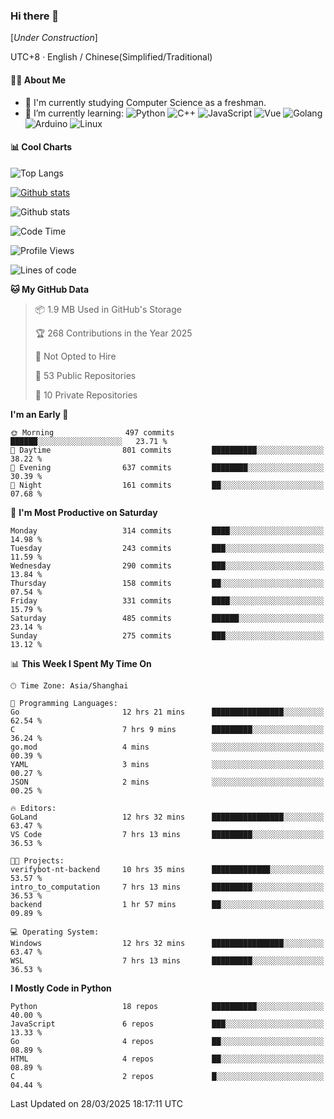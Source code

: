 ### Hi there 👋

\[*Under Construction*\]

UTC+8 · English / Chinese(Simplified/Traditional)

<!--
**NoNormalCreeper/NoNormalCreeper** is a ✨ _special_ ✨ repository because its `README.md` (this file) appears on your GitHub profile.

Here are some ideas to get you started:

- 🔭 I’m currently working on ...
- 🌱 I’m currently learning ...
- 👯 I’m looking to collaborate on ...
- 🤔 I’m looking for help with ...
- 💬 Ask me about ...
- 📫 How to reach me: ...
- 😄 Pronouns: ...
- ⚡ Fun fact: ...
-->

#### 👩‍💻 About Me

- 🏫 I'm currently studying Computer Science as a freshman.
- 🌱 I’m currently learning: 
![Python](https://img.shields.io/badge/-Python-blue?style=flat-square&logo=Python&logoColor=fff)
![C++](https://img.shields.io/badge/-C%2B%2B-00599C?style=flat-square&logo=C%2B%2B&logoColor=fff)
![JavaScript](https://img.shields.io/badge/-JavaScript-ffca18?style=flat-square&logo=JavaScript&logoColor=fff)
![Vue](https://img.shields.io/badge/-Vue-4FC08D?style=flat-square&logo=Vue.js&logoColor=fff)
![Golang](https://img.shields.io/badge/-Go-007d9c?style=flat-square&logo=Go&logoColor=fff)
![Arduino](https://img.shields.io/badge/-Arduino-00979D?style=flat-square&logo=Arduino&logoColor=fff)
![Linux](https://img.shields.io/badge/-Linux-FCC624?style=flat-square&logo=Linux&logoColor=fff)

#### 📊 Cool Charts

![Top Langs](https://readme-stats-zeta-six.vercel.app/api/top-langs/?username=NoNormalCreeper&layout=compact)

[![Github stats](https://readme-stats-zeta-six.vercel.app/api?username=NoNormalCreeper&show=reviews,discussions_started,discussions_answered,prs_merged,prs_merged_percentage)](https://github.com/anuraghazra/github-readme-stats)

![Github stats](https://github-profile-trophy.vercel.app/?username=NoNormalCreeper)


<!--START_SECTION:waka-->
![Code Time](http://img.shields.io/badge/Code%20Time-377%20hrs%2036%20mins-blue)

![Profile Views](http://img.shields.io/badge/Profile%20Views-9-blue)

![Lines of code](https://img.shields.io/badge/From%20Hello%20World%20I%27ve%20Written-2.9%20million%20lines%20of%20code-blue)

**🐱 My GitHub Data** 

> 📦 1.9 MB Used in GitHub's Storage 
 > 
> 🏆 268 Contributions in the Year 2025
 > 
> 🚫 Not Opted to Hire
 > 
> 📜 53 Public Repositories 
 > 
> 🔑 10 Private Repositories 
 > 
**I'm an Early 🐤** 

```text
🌞 Morning                497 commits         ██████░░░░░░░░░░░░░░░░░░░   23.71 % 
🌆 Daytime                801 commits         ██████████░░░░░░░░░░░░░░░   38.22 % 
🌃 Evening                637 commits         ████████░░░░░░░░░░░░░░░░░   30.39 % 
🌙 Night                  161 commits         ██░░░░░░░░░░░░░░░░░░░░░░░   07.68 % 
```
📅 **I'm Most Productive on Saturday** 

```text
Monday                   314 commits         ████░░░░░░░░░░░░░░░░░░░░░   14.98 % 
Tuesday                  243 commits         ███░░░░░░░░░░░░░░░░░░░░░░   11.59 % 
Wednesday                290 commits         ███░░░░░░░░░░░░░░░░░░░░░░   13.84 % 
Thursday                 158 commits         ██░░░░░░░░░░░░░░░░░░░░░░░   07.54 % 
Friday                   331 commits         ████░░░░░░░░░░░░░░░░░░░░░   15.79 % 
Saturday                 485 commits         ██████░░░░░░░░░░░░░░░░░░░   23.14 % 
Sunday                   275 commits         ███░░░░░░░░░░░░░░░░░░░░░░   13.12 % 
```


📊 **This Week I Spent My Time On** 

```text
🕑︎ Time Zone: Asia/Shanghai

💬 Programming Languages: 
Go                       12 hrs 21 mins      ████████████████░░░░░░░░░   62.54 % 
C                        7 hrs 9 mins        █████████░░░░░░░░░░░░░░░░   36.24 % 
go.mod                   4 mins              ░░░░░░░░░░░░░░░░░░░░░░░░░   00.39 % 
YAML                     3 mins              ░░░░░░░░░░░░░░░░░░░░░░░░░   00.27 % 
JSON                     2 mins              ░░░░░░░░░░░░░░░░░░░░░░░░░   00.25 % 

🔥 Editors: 
GoLand                   12 hrs 32 mins      ████████████████░░░░░░░░░   63.47 % 
VS Code                  7 hrs 13 mins       █████████░░░░░░░░░░░░░░░░   36.53 % 

🐱‍💻 Projects: 
verifybot-nt-backend     10 hrs 35 mins      █████████████░░░░░░░░░░░░   53.57 % 
intro_to_computation     7 hrs 13 mins       █████████░░░░░░░░░░░░░░░░   36.53 % 
backend                  1 hr 57 mins        ██░░░░░░░░░░░░░░░░░░░░░░░   09.89 % 

💻 Operating System: 
Windows                  12 hrs 32 mins      ████████████████░░░░░░░░░   63.47 % 
WSL                      7 hrs 13 mins       █████████░░░░░░░░░░░░░░░░   36.53 % 
```

**I Mostly Code in Python** 

```text
Python                   18 repos            ██████████░░░░░░░░░░░░░░░   40.00 % 
JavaScript               6 repos             ███░░░░░░░░░░░░░░░░░░░░░░   13.33 % 
Go                       4 repos             ██░░░░░░░░░░░░░░░░░░░░░░░   08.89 % 
HTML                     4 repos             ██░░░░░░░░░░░░░░░░░░░░░░░   08.89 % 
C                        2 repos             █░░░░░░░░░░░░░░░░░░░░░░░░   04.44 % 
```




 Last Updated on 28/03/2025 18:17:11 UTC
<!--END_SECTION:waka-->

